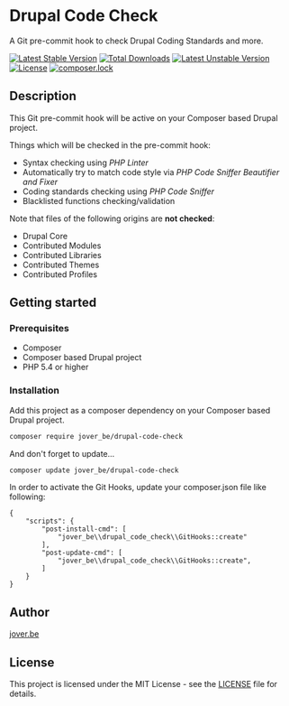 # Drupal Code Check

A Git pre-commit hook to check Drupal Coding Standards and more.

[![Latest Stable Version](https://poser.pugx.org/jover_be/drupal-code-check/v/stable)](https://packagist.org/packages/jover_be/drupal-code-check) [![Total Downloads](https://poser.pugx.org/jover_be/drupal-code-check/downloads)](https://packagist.org/packages/jover_be/drupal-code-check) [![Latest Unstable Version](https://poser.pugx.org/jover_be/drupal-code-check/v/unstable)](https://packagist.org/packages/jover_be/drupal-code-check) [![License](https://poser.pugx.org/jover_be/drupal-code-check/license)](https://packagist.org/packages/jover_be/drupal-code-check) [![composer.lock](https://poser.pugx.org/jover_be/drupal-code-check/composerlock)](https://packagist.org/packages/jover_be/drupal-code-check)

## Description

This Git pre-commit hook will be active on your Composer based Drupal project.

Things which will be checked in the pre-commit hook:

* Syntax checking using _PHP Linter_
* Automatically try to match code style via _PHP Code Sniffer Beautifier and Fixer_
* Coding standards checking using _PHP Code Sniffer_
* Blacklisted functions checking/validation

Note that files of the following origins are **not checked**:

* Drupal Core
* Contributed Modules
* Contributed Libraries
* Contributed Themes
* Contributed Profiles

## Getting started

### Prerequisites

* Composer
* Composer based Drupal project
* PHP 5.4 or higher

### Installation

Add this project as a composer dependency on your Composer based Drupal project.

```bash
composer require jover_be/drupal-code-check
```

And don't forget to update...

```bash
composer update jover_be/drupal-code-check
```

In order to activate the Git Hooks, update your composer.json file like following:

```
{
    "scripts": {
        "post-install-cmd": [
            "jover_be\\drupal_code_check\\GitHooks::create"
        ],
        "post-update-cmd": [
        	"jover_be\\drupal_code_check\\GitHooks::create",
        ]
    }
}
```

## Author

[jover.be](http://www.jover.be)

## License

This project is licensed under the MIT License - see the [LICENSE](LICENSE) file for details.
